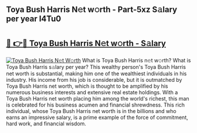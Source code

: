 ## Toya Bush Harris N𝚎t w𝚘rth - Part-5xz S𝚊lary per year I4Tu0

# <h2><a href="http://gc4kpzm.nevu.top/?p=Toya+Bush+Harris">🔗 👉🔴 Toya Bush Harris N𝚎t w𝚘rth - S𝚊lary</a></h2>

[![Toya Bush Harris N𝚎t W𝚘rth](https://i.imgur.com/Oavwk0R.jpeg)](http://gc4kpzm.nevu.top/?p=Toya+Bush+Harris)
What is Toya Bush Harris n𝚎t w𝚘rth? What is Toya Bush Harris s𝚊lary per year?
This wealthy person's Toya Bush Harris net worth is substantial, making him one of the wealthiest individuals in his industry. His income from his job is considerable, but it is outmatched by Toya Bush Harris net worth, which is thought to be amplified by his numerous business interests and extensive real estate holdings. With a Toya Bush Harris net worth placing him among the world's richest, this man is celebrated for his business acumen and financial shrewdness. This rich individual, whose Toya Bush Harris net worth is in the billions and who earns an impressive salary, is a prime example of the force of commitment, hard work, and financial wisdom.
